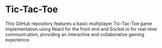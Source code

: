 # Tic-Tac-Toe
This GitHub repository features a basic multiplayer Tic-Tac-Toe game implementation using React for the front end and Socket.io for real-time communication, providing an interactive and collaborative gaming experience.
